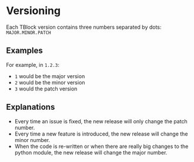 # Versioning

Each TBlock version contains three numbers separated by dots:
`MAJOR.MINOR.PATCH`

## Examples

For example, in `1.2.3`:

- `1` would be the major version
- `2` would be the minor version
- `3` would the patch version

## Explanations

- Every time an issue is fixed, the new release will only change the patch number.
- Every time a new feature is introduced, the new release will change the minor number.
- When the code is re-written or when there are really big changes to the python module, the new release will change the major number.
